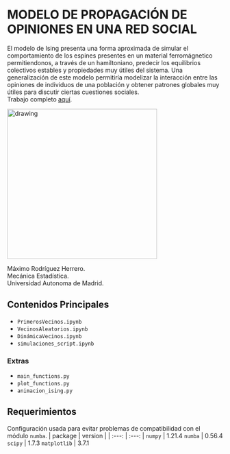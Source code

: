 # MODELO DE PROPAGACIÓN DE OPINIONES EN UNA RED SOCIAL
El modelo de Ising presenta una forma aproximada de simular el comportamiento de los espines presentes en un material ferromágnetico permitiendonos, a través de un hamiltoniano, predecir los equilibrios colectivos estables y propiedades muy útiles del sistema. 
Una generalización de este modelo permitiría modelizar la interacción entre las opiniones de individuos de una población y obtener patrones globales muy útiles para discutir ciertas cuestiones sociales.\
Trabajo completo [aquí](https://github.com/MaximoRdz/MODELO-ISING/blob/main/Modelo_Propagacion_Opiniones_Maximo_Rodriguez.pdf).

<img src="https://github.com/MaximoRdz/MODELO-ISING/blob/main/SIMULACIONES/ising_T_0.9_N_128.gif?raw=true" alt="drawing" width="350"/>

Máximo Rodríguez Herrero.\
Mecánica Estadística.\
Universidad Autonoma de Madrid.

## Contenidos Principales
- `PrimerosVecinos.ipynb`
- `VecinosAleatorios.ipynb`
- `DinámicaVecinos.ipynb`
- `simulaciones_script.ipynb` 

### Extras
- `main_functions.py`
- `plot_functions.py`
- `animacion_ising.py`

## Requerimientos
Configuración usada para evitar problemas de compatibilidad con el módulo `numba`.
| package | version |
| :---: | :---: |
`numpy` | 1.21.4
`numba` | 0.56.4
`scipy` | 1.7.3
`matplotlib` | 3.7.1
